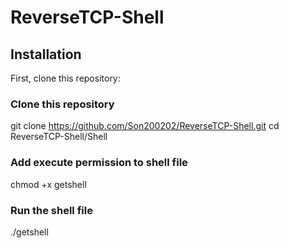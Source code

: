# ReverseTCP-Shell

## Installation

First, clone this repository:

### Clone this repository
git clone https://github.com/Son200202/ReverseTCP-Shell.git
cd ReverseTCP-Shell/Shell

### Add execute permission to shell file 
chmod +x getshell

### Run the shell file
./getshell


